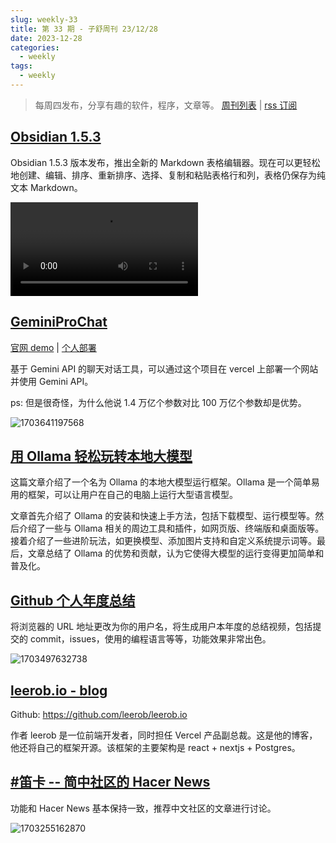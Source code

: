 ```yaml
---
slug: weekly-33
title: 第 33 期 - 子舒周刊 23/12/28
date: 2023-12-28
categories:
  - weekly
tags:
  - weekly
---
```


> 每周四发布，分享有趣的软件，程序，文章等。 [周刊列表](/categories/周刊/) | [rss 订阅](/categories/周刊/index.xml)

## [Obsidian 1.5.3](https://obsidian.md/changelog/2023-12-26-desktop-v1.5.3/)

Obsidian 1.5.3 版本发布，推出全新的 Markdown 表格编辑器。现在可以更轻松地创建、编辑、排序、重新排序、选择、复制和粘贴表格行和列，表格仍保存为纯文本 Markdown。

<video controls src="https://user-images.githubusercontent.com/693981/284392728-eeb5609f-0622-4a3b-b514-c35993703fa7.mp4"></video>

## [GeminiProChat](https://github.com/babaohuang/GeminiProChat)

[官网 demo](https://geminiprochat.com/) | 
[个人部署](https://geminiv1.vercel.app/)  

基于 Gemini API 的聊天对话工具，可以通过这个项目在 vercel 上部署一个网站并使用 Gemini API。

ps: 但是很奇怪，为什么他说 1.4 万亿个参数对比 100 万亿个参数却是优势。

![1703641197568](https://imgurl.zishu.me/2023/1703641197568.webp)

## [用 Ollama 轻松玩转本地大模型](https://sspai.com/post/85193)

这篇文章介绍了一个名为 Ollama 的本地大模型运行框架。Ollama 是一个简单易用的框架，可以让用户在自己的电脑上运行大型语言模型。

文章首先介绍了 Ollama 的安装和快速上手方法，包括下载模型、运行模型等。然后介绍了一些与 Ollama 相关的周边工具和插件，如网页版、终端版和桌面版等。接着介绍了一些进阶玩法，如更换模型、添加图片支持和自定义系统提示词等。最后，文章总结了 Ollama 的优势和贡献，认为它使得大模型的运行变得更加简单和普及化。

## [Github 个人年度总结](https://year-in-code.com/)

将浏览器的 URL 地址更改为你的用户名，将生成用户本年度的总结视频，包括提交的 commit，issues，使用的编程语言等等，功能效果非常出色。

![1703497632738](https://imgurl.zishu.me/2023/1703497632738.webp)

## [leerob.io - blog](https://leerob.io/)

Github: https://github.com/leerob/leerob.io

作者 leerob 是一位前端开发者，同时担任 Vercel 产品副总裁。这是他的博客，他还将自己的框架开源。该框架的主要架构是 react + nextjs + Postgres。

## [#笛卡 -- 简中社区的 Hacer News](https://dizkaz.com/)

功能和 Hacer News 基本保持一致，推荐中文社区的文章进行讨论。

![1703255162870](https://imgurl.zishu.me/2023/1703255162870.webp)

